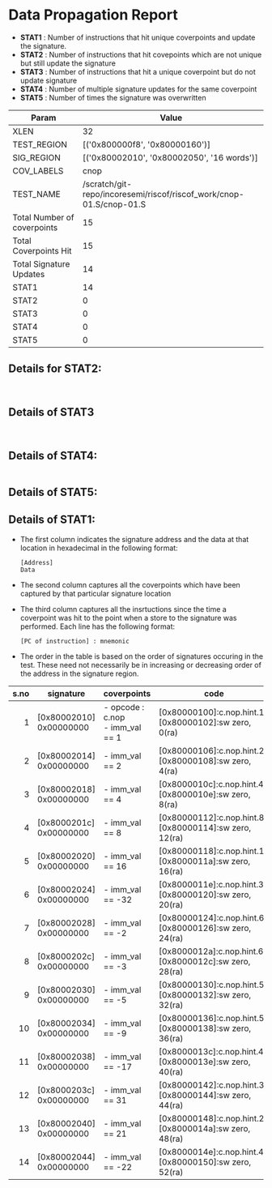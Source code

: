 
# Data Propagation Report

- **STAT1** : Number of instructions that hit unique coverpoints and update the signature.
- **STAT2** : Number of instructions that hit covepoints which are not unique but still update the signature
- **STAT3** : Number of instructions that hit a unique coverpoint but do not update signature
- **STAT4** : Number of multiple signature updates for the same coverpoint
- **STAT5** : Number of times the signature was overwritten

| Param                     | Value    |
|---------------------------|----------|
| XLEN                      | 32      |
| TEST_REGION               | [('0x800000f8', '0x80000160')]      |
| SIG_REGION                | [('0x80002010', '0x80002050', '16 words')]      |
| COV_LABELS                | cnop      |
| TEST_NAME                 | /scratch/git-repo/incoresemi/riscof/riscof_work/cnop-01.S/cnop-01.S    |
| Total Number of coverpoints| 15     |
| Total Coverpoints Hit     | 15      |
| Total Signature Updates   | 14      |
| STAT1                     | 14      |
| STAT2                     | 0      |
| STAT3                     | 0     |
| STAT4                     | 0     |
| STAT5                     | 0     |

## Details for STAT2:

```


```

## Details of STAT3

```


```

## Details of STAT4:

```

```

## Details of STAT5:



## Details of STAT1:

- The first column indicates the signature address and the data at that location in hexadecimal in the following format: 
  ```
  [Address]
  Data
  ```

- The second column captures all the coverpoints which have been captured by that particular signature location

- The third column captures all the insrtuctions since the time a coverpoint was
  hit to the point when a store to the signature was performed. Each line has
  the following format:
  ```
  [PC of instruction] : mnemonic
  ```
- The order in the table is based on the order of signatures occuring in the
  test. These need not necessarily be in increasing or decreasing order of the
  address in the signature region.

|s.no|        signature         |              coverpoints               |                              code                              |
|---:|--------------------------|----------------------------------------|----------------------------------------------------------------|
|   1|[0x80002010]<br>0x00000000|- opcode : c.nop<br> - imm_val == 1<br> |[0x80000100]:c.nop.hint.1<br> [0x80000102]:sw zero, 0(ra)<br>   |
|   2|[0x80002014]<br>0x00000000|- imm_val == 2<br>                      |[0x80000106]:c.nop.hint.2<br> [0x80000108]:sw zero, 4(ra)<br>   |
|   3|[0x80002018]<br>0x00000000|- imm_val == 4<br>                      |[0x8000010c]:c.nop.hint.4<br> [0x8000010e]:sw zero, 8(ra)<br>   |
|   4|[0x8000201c]<br>0x00000000|- imm_val == 8<br>                      |[0x80000112]:c.nop.hint.8<br> [0x80000114]:sw zero, 12(ra)<br>  |
|   5|[0x80002020]<br>0x00000000|- imm_val == 16<br>                     |[0x80000118]:c.nop.hint.16<br> [0x8000011a]:sw zero, 16(ra)<br> |
|   6|[0x80002024]<br>0x00000000|- imm_val == -32<br>                    |[0x8000011e]:c.nop.hint.32<br> [0x80000120]:sw zero, 20(ra)<br> |
|   7|[0x80002028]<br>0x00000000|- imm_val == -2<br>                     |[0x80000124]:c.nop.hint.62<br> [0x80000126]:sw zero, 24(ra)<br> |
|   8|[0x8000202c]<br>0x00000000|- imm_val == -3<br>                     |[0x8000012a]:c.nop.hint.61<br> [0x8000012c]:sw zero, 28(ra)<br> |
|   9|[0x80002030]<br>0x00000000|- imm_val == -5<br>                     |[0x80000130]:c.nop.hint.59<br> [0x80000132]:sw zero, 32(ra)<br> |
|  10|[0x80002034]<br>0x00000000|- imm_val == -9<br>                     |[0x80000136]:c.nop.hint.55<br> [0x80000138]:sw zero, 36(ra)<br> |
|  11|[0x80002038]<br>0x00000000|- imm_val == -17<br>                    |[0x8000013c]:c.nop.hint.47<br> [0x8000013e]:sw zero, 40(ra)<br> |
|  12|[0x8000203c]<br>0x00000000|- imm_val == 31<br>                     |[0x80000142]:c.nop.hint.31<br> [0x80000144]:sw zero, 44(ra)<br> |
|  13|[0x80002040]<br>0x00000000|- imm_val == 21<br>                     |[0x80000148]:c.nop.hint.21<br> [0x8000014a]:sw zero, 48(ra)<br> |
|  14|[0x80002044]<br>0x00000000|- imm_val == -22<br>                    |[0x8000014e]:c.nop.hint.42<br> [0x80000150]:sw zero, 52(ra)<br> |
